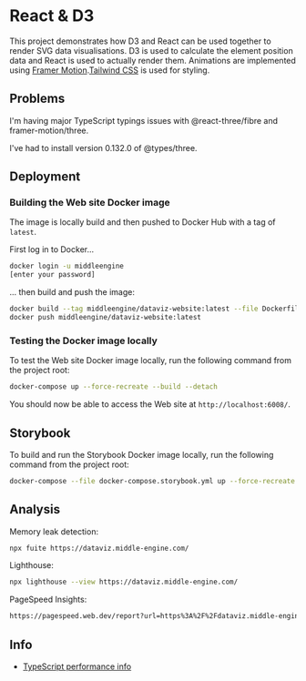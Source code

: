 # React & D3

This project demonstrates how D3 and React can be used together to render SVG data visualisations. D3 is used to calculate the element position data and React is used to actually render them. Animations are implemented using [Framer Motion](https://www.framer.com/motion/).[Tailwind CSS](https://tailwindcss.com/) is used for styling.

## Problems

I'm having major TypeScript typings issues with @react-three/fibre and framer-motion/three.

I've had to install version 0.132.0 of @types/three.

## Deployment

### Building the Web site Docker image

The image is locally build and then pushed to Docker Hub with a tag of `latest`.

First log in to Docker...

```bash
docker login -u middleengine
[enter your password]
```

... then build and push the image:

```bash
docker build --tag middleengine/dataviz-website:latest --file Dockerfile .
docker push middleengine/dataviz-website:latest
```

### Testing the Docker image locally

To test the Web site Docker image locally, run the following command from the project root:

```bash
docker-compose up --force-recreate --build --detach
```

You should now be able to access the Web site at `http://localhost:6008/`.

## Storybook

To build and run the Storybook Docker image locally, run the following command from the project root:

```bash
docker-compose --file docker-compose.storybook.yml up --force-recreate --build --detach
```

## Analysis

Memory leak detection:

```bash
npx fuite https://dataviz.middle-engine.com/
```

Lighthouse:

```bash
npx lighthouse --view https://dataviz.middle-engine.com/
```

PageSpeed Insights:

```bash
https://pagespeed.web.dev/report?url=https%3A%2F%2Fdataviz.middle-engine.com%2F&hl=en
```

## Info

- [TypeScript performance info](https://github.com/microsoft/TypeScript/wiki/Performance#writing-easy-to-compile-code)
